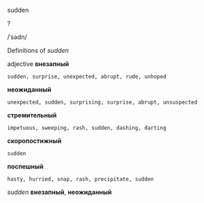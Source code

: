 sudden

?

/ˈsədn/

Definitions of _sudden_

adjective
**внезапный**

    sudden, surprise, unexpected, abrupt, rude, unhoped
**неожиданный**

    unexpected, sudden, surprising, surprise, abrupt, unsuspected
**стремительный**

    impetuous, sweeping, rash, sudden, dashing, darting
**скоропостижный**

    sudden
**поспешный**

    hasty, hurried, snap, rash, precipitate, sudden

_sudden_
**внезапный**, **неожиданный**